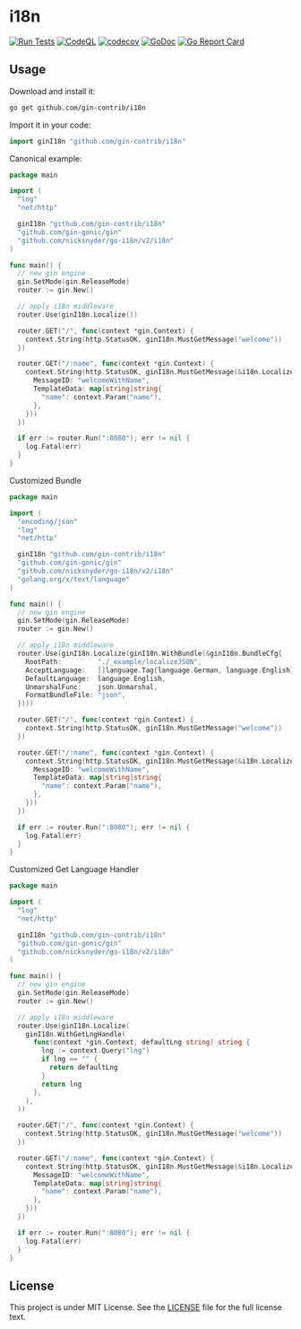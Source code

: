 # i18n

[![Run Tests](https://github.com/gin-contrib/i18n/actions/workflows/go.yml/badge.svg)](https://github.com/gin-contrib/i18n/actions/workflows/go.yml)
[![CodeQL](https://github.com/gin-contrib/i18n/actions/workflows/codeql-analysis.yml/badge.svg)](https://github.com/gin-contrib/i18n/actions/workflows/codeql-analysis.yml)
[![codecov](https://codecov.io/gh/gin-contrib/i18n/branch/master/graph/badge.svg?token=QNMN3KM28Y)](https://codecov.io/gh/gin-contrib/i18n)
[![GoDoc](https://godoc.org/github.com/gin-contrib/i18n?status.svg)](https://godoc.org/github.com/gin-contrib/i18n)
[![Go Report Card](https://goreportcard.com/badge/github.com/gin-contrib/i18n)](https://goreportcard.com/report/github.com/gin-contrib/i18n)

## Usage

Download and install it:

```sh
go get github.com/gin-contrib/i18n
```

Import it in your code:

```go
import ginI18n "github.com/gin-contrib/i18n"
```

Canonical example:

```go
package main

import (
  "log"
  "net/http"

  ginI18n "github.com/gin-contrib/i18n"
  "github.com/gin-gonic/gin"
  "github.com/nicksnyder/go-i18n/v2/i18n"
)

func main() {
  // new gin engine
  gin.SetMode(gin.ReleaseMode)
  router := gin.New()

  // apply i18n middleware
  router.Use(ginI18n.Localize())

  router.GET("/", func(context *gin.Context) {
    context.String(http.StatusOK, ginI18n.MustGetMessage("welcome"))
  })

  router.GET("/:name", func(context *gin.Context) {
    context.String(http.StatusOK, ginI18n.MustGetMessage(&i18n.LocalizeConfig{
      MessageID: "welcomeWithName",
      TemplateData: map[string]string{
        "name": context.Param("name"),
      },
    }))
  })

  if err := router.Run(":8080"); err != nil {
    log.Fatal(err)
  }
}
```

Customized Bundle

```go
package main

import (
  "encoding/json"
  "log"
  "net/http"

  ginI18n "github.com/gin-contrib/i18n"
  "github.com/gin-gonic/gin"
  "github.com/nicksnyder/go-i18n/v2/i18n"
  "golang.org/x/text/language"
)

func main() {
  // new gin engine
  gin.SetMode(gin.ReleaseMode)
  router := gin.New()

  // apply i18n middleware
  router.Use(ginI18n.Localize(ginI18n.WithBundle(&ginI18n.BundleCfg{
    RootPath:         "./_example/localizeJSON",
    AcceptLanguage:   []language.Tag{language.German, language.English},
    DefaultLanguage:  language.English,
    UnmarshalFunc:    json.Unmarshal,
    FormatBundleFile: "json",
  })))

  router.GET("/", func(context *gin.Context) {
    context.String(http.StatusOK, ginI18n.MustGetMessage("welcome"))
  })

  router.GET("/:name", func(context *gin.Context) {
    context.String(http.StatusOK, ginI18n.MustGetMessage(&i18n.LocalizeConfig{
      MessageID: "welcomeWithName",
      TemplateData: map[string]string{
        "name": context.Param("name"),
      },
    }))
  })

  if err := router.Run(":8080"); err != nil {
    log.Fatal(err)
  }
}
```

Customized Get Language Handler

```go
package main

import (
  "log"
  "net/http"

  ginI18n "github.com/gin-contrib/i18n"
  "github.com/gin-gonic/gin"
  "github.com/nicksnyder/go-i18n/v2/i18n"
)

func main() {
  // new gin engine
  gin.SetMode(gin.ReleaseMode)
  router := gin.New()

  // apply i18n middleware
  router.Use(ginI18n.Localize(
    ginI18n.WithGetLngHandle(
      func(context *gin.Context, defaultLng string) string {
        lng := context.Query("lng")
        if lng == "" {
          return defaultLng
        }
        return lng
      },
    ),
  ))

  router.GET("/", func(context *gin.Context) {
    context.String(http.StatusOK, ginI18n.MustGetMessage("welcome"))
  })

  router.GET("/:name", func(context *gin.Context) {
    context.String(http.StatusOK, ginI18n.MustGetMessage(&i18n.LocalizeConfig{
      MessageID: "welcomeWithName",
      TemplateData: map[string]string{
        "name": context.Param("name"),
      },
    }))
  })

  if err := router.Run(":8080"); err != nil {
    log.Fatal(err)
  }
}
```

## License

This project is under MIT License. See the [LICENSE](LICENSE) file for the full license text.
